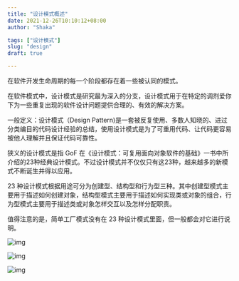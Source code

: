 ```yaml
---
title: "设计模式概述"
date: 2021-12-26T10:10:12+08:00
author: "Shaka"

tags: ["设计模式"]
slug: "design"
draft: true

---
```


在软件开发生命周期的每一个阶段都存在着一些被认同的模式。

在软件模式中，设计模式是研究最为深入的分支，设计模式用于在特定的调剂爱你下为一些重复出现的软件设计问题提供合理的、有效的解决方案。

一般定义：设计模式（Design Pattern)是一套被反复使用、多数人知晓的、进过分类编目的代码设计经验的总结，使用设计模式是为了可重用代码、让代码更容易被他人理解并且保证代码可靠性。

狭义的设计模式是指 GoF 在《设计模式：可复用面向对象软件的基础》一书中所介绍的23种经典设计模式。不过设计模式并不仅仅只有这23种，越来越多的新模式不断诞生并得以应用。

23 种设计模式根据用途可分为创建型、结构型和行为型三种。其中创建型模式主要用于描述如何创建对象，结构型模式主要用于描述如何实现类或对象的组合，行为型模式主要用于描述类或对象怎样交互以及怎样分配职责。

值得注意的是，简单工厂模式没有在 23 种设计模式里面，但一般都会对它进行说明。


![img](https://cdn.jsdelivr.net/gh/lzxqaq/jsdelivr@master/image/2021-12-26/design1.png)

![img](https://cdn.jsdelivr.net/gh/lzxqaq/jsdelivr@master/image/2021-12-26/design2.png)

![img](https://cdn.jsdelivr.net/gh/lzxqaq/jsdelivr@master/image/2021-12-26/design2.png)

